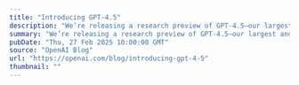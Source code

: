 ```yaml
---
title: "Introducing GPT-4.5"
description: "We’re releasing a research preview of GPT‑4.5—our largest and best model for chat yet. GPT‑4.5 is a step forward in scaling up pre-training and post-training."
summary: "We’re releasing a research preview of GPT‑4.5—our largest and best model for chat yet. GPT‑4.5 is a step forward in scaling up pre-training and post-training."
pubDate: "Thu, 27 Feb 2025 10:00:00 GMT"
source: "OpenAI Blog"
url: "https://openai.com/blog/introducing-gpt-4-5"
thumbnail: ""
---
```


